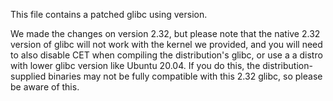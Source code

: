 This file contains a patched glibc using version. 

We made the changes on version 2.32, but please note that the native 2.32 version of glibc will not work with the kernel we provided, and you will need to also disable CET when compiling the distribution's glibc, or use a a distro with lower glibc version like Ubuntu 20.04. If you do this, the distribution-supplied binaries may not be fully compatible with this 2.32 glibc, so please be aware of this.